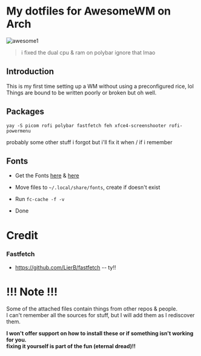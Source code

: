 # My dotfiles for AwesomeWM on Arch
![awesome1](https://fuji.s-ul.eu/bpLr62e0)
> i fixed the dual cpu & ram on polybar ignore that lmao

## Introduction
This is my first time setting up a WM without using a preconfigured rice, lol \
Things are bound to be written poorly or broken but oh well.

## Packages
``` yay -S picom rofi polybar fastfetch feh xfce4-screenshooter rofi-powermenu ``` 

probably some other stuff i forgot but i'll fix it when / if i remember

## Fonts
- Get the Fonts [here](https://www.jetbrains.com/lp/mono/) & [here](https://github.com/ryanoasis/nerd-fonts/releases/download/v3.2.1/JetBrainsMono.zip) 
- Move files to ``` ~/.local/share/fonts ```, create if doesn't exist

- Run ```fc-cache -f -v ``` 

- Done

# Credit

### Fastfetch
- https://github.com/LierB/fastfetch -- ty!!

# !!! Note !!!
Some of the attached files contain things from other repos & people. \
I can't remember all the sources for stuff, but I will add them as I rediscover them.

**I won't offer support on how to install these or if something isn't working for you. \
fixing it yourself is part of the fun (eternal dread)!!**
